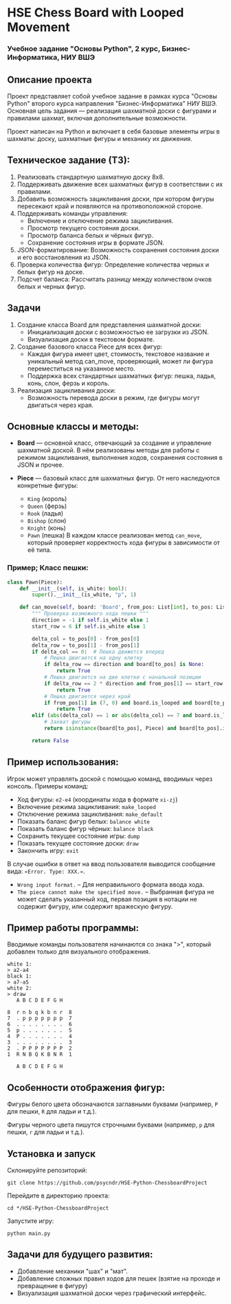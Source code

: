 # HSE Chess Board with Looped Movement

### Учебное задание "Основы Python", 2 курс, Бизнес-Информатика, НИУ ВШЭ

## Описание проекта

Проект представляет собой учебное задание в рамках курса "Основы Python" второго курса направления "Бизнес-Информатика" НИУ ВШЭ. Основная цель задания — реализация шахматной доски с фигурами и правилами шахмат, включая дополнительные возможности.

Проект написан на Python и включает в себя базовые элементы игры в шахматы: доску, шахматные фигуры и механику их движения. 

## Техническое задание (ТЗ):

1. Реализовать стандартную шахматную доску 8x8.
2. Поддерживать движение всех шахматных фигур в соответствии с их правилами.
3. Добавить возможность зацикливания доски, при котором фигуры пересекают край и появляются на противоположной стороне.
4. Поддерживать команды управления:
   - Включение и отключение режима зацикливания.
   - Просмотр текущего состояния доски.
   - Просмотр баланса белых и чёрных фигур.
   - Сохранение состояния игры в формате JSON.
5. JSON-форматирование: Возможность сохранения состояния доски и его восстановления из JSON.
6. Проверка количества фигур: Определение количества черных и белых фигур на доске.
7. Подсчет баланса: Рассчитать разницу между количеством очков белых и черных фигур.

## Задачи

1. Создание класса Board для представления шахматной доски:
    - Инициализация доски с возможностью ее загрузки из JSON.
    - Визуализация доски в текстовом формате.
2. Создание базового класса Piece для всех фигур:
    - Каждая фигура имеет цвет, стоимость, текстовое название и уникальный метод can_move, проверяющий, может ли фигура переместиться на указанное место.
    - Поддержка всех стандартных шахматных фигур: пешка, ладья, конь, слон, ферзь и король.
3. Реализация зацикливания доски:
    - Возможность перевода доски в режим, где фигуры могут двигаться через края.

## Основные классы и методы:

- **Board** — основной класс, отвечающий за создание и управление шахматной доской. В нём реализованы методы для работы с режимом зацикливания, выполнения ходов, сохранения состояния в JSON и прочее.
  
- **Piece** — базовый класс для шахматных фигур. От него наследуются конкретные фигуры:
  - `King` (король)
  - `Queen` (ферзь)
  - `Rook` (ладья)
  - `Bishop` (слон)
  - `Knight` (конь)
  - `Pawn` (пешка)
  В каждом классе реализован метод `can_move`, который проверяет корректность хода фигуры в зависимости от её типа.

### Пример; Класс пешки:

```python
class Pawn(Piece):
    def __init__(self, is_white: bool):
        super().__init__(is_white, "p", 1)

    def can_move(self, board: 'Board', from_pos: List[int], to_pos: List[int]) -> bool:
        """ Проверка возможного хода пешки """
        direction = -1 if self.is_white else 1
        start_row = 6 if self.is_white else 1

        delta_col = to_pos[0] - from_pos[0]
        delta_row = to_pos[1] - from_pos[1]
        if delta_col == 0:  # Пешка движется вперед
            # Пешка двигается на одну клетку
            if delta_row == direction and board[to_pos] is None:
                return True
            # Пешка двигается на две клетки с начальной позиции
            if delta_row == 2 * direction and from_pos[1] == start_row and board[to_pos] is None:
                return True
            # Пешка двигается через край
            if from_pos[1] in (7, 0) and board.is_looped and board[to_pos] is None and abs(delta_row) == 7:
                return True
        elif (abs(delta_col) == 1 or abs(delta_col) == 7 and board.is_looped) and delta_row == direction:
            # Захват фигуры
            return isinstance(board[to_pos], Piece) and board[to_pos].is_white != self.is_white

        return False
```

## Пример использования:

Игрок может управлять доской с помощью команд, вводимых через консоль. Примеры команд:
- Ход фигуры: `e2-e4` (координаты хода в формате `xi-zj`)
- Включение режима зацикливания: `make_looped`
- Отключение режима зацикливания: `make_default`
- Показать баланс фигур белых: `balance white`
- Показать баланс фигур чёрных: `balance black`
- Сохранить текущее состояние игры: `dump`
- Показать текущее состояние доски: `draw`
- Закончить игру: `exit`

В случае ошибки в ответ на ввод пользователя выводится сообщение вида: `«Error. Type: ХХХ.»`.
- `Wrong input format.` – Для неправильного формата ввода хода.
- `The piece cannot make the specified move.` – Выбранная фигура не может сделать указанный ход, первая позиция в нотации не содержит фигуру, или содержит вражескую фигуру.

## Пример работы программы:

Вводимые команды пользователя начинаются со знака ">", который добавлен только для визуального отображения.
```
white 1:
> a2-a4
black 1:
> a7-a5
white 2:
> draw
   A B C D E F G H

8  r n b q k b n r  8
7  . p p p p p p p  7
6  . . . . . . . .  6
5  p . . . . . . .  5
4  P . . . . . . .  4
3  . . . . . . . .  3
2  . P P P P P P P  2
1  R N B Q K B N R  1

   A B C D E F G H
```

## Особенности отображения фигур:
Фигуры белого цвета обозначаются заглавными буквами (например, `P` для пешки, `R` для ладьи и т.д.).

Фигуры черного цвета пишутся строчными буквами (например, `p` для пешки, `r` для ладьи и т.д.).

## Установка и запуск
Склонируйте репозиторий:
```
git clone https://github.com/psycndr/HSE-Python-ChessboardProject
```
Перейдите в директорию проекта:
```
cd */HSE-Python-ChessboardProject
```
Запустите игру:
```
python main.py
```

## Задачи для будущего развития:

- Добавление механики "шах" и "мат".
- Добавление сложных правил ходов для пешек (взятие на проходе и превращение в фигуру)
- Визуализация шахматной доски через графический интерфейс.

